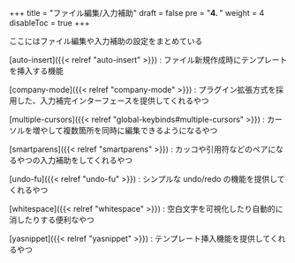 +++
title = "ファイル編集/入力補助"
draft = false
pre = "<b>4. </b>"
weight = 4
disableToc = true
+++

ここにはファイル編集や入力補助の設定をまとめている

[auto-insert]({{< relref "auto-insert" >}})
: ファイル新規作成時にテンプレートを挿入する機能

[company-mode]({{< relref "company-mode" >}})
: プラグイン拡張方式を採用した、入力補完インターフェースを提供してくれるやつ

[multiple-cursors]({{< relref "global-keybinds#multiple-cursors" >}})
: カーソルを増やして複数箇所を同時に編集できるようになるやつ

[smartparens]({{< relref "smartparens" >}})
: カッコや引用符などのペアになるやつの入力補助をしてくれるやつ

[undo-fu]({{< relref "undo-fu" >}})
: シンプルな undo/redo の機能を提供してくれるやつ

[whitespace]({{< relref "whitespace" >}})
: 空白文字を可視化したり自動的に消したりする便利なやつ

[yasnippet]({{< relref "yasnippet" >}})
: テンプレート挿入機能を提供してくれるやつ
